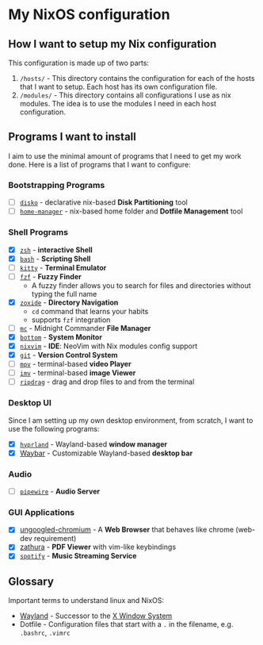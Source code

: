 # My NixOS configuration

## How I want to setup my Nix configuration

This configuration is made up of two parts:

1. `/hosts/` - This directory contains the configuration for each of the hosts that I want to setup. Each host has its own configuration file.
2. `/modules/` - This directory contains all configurations I use as nix modules. The idea is to use the modules I need in each host configuration.

## Programs I want to install

I aim to use the minimal amount of programs that I need to get my work done. Here is a list of programs that I want to configure:

### Bootstrapping Programs

- [ ] [`disko`](https://github.com/nix-community/disko) - declarative nix-based **Disk Partitioning** tool
- [ ] [`home-manager`](https://github.com/nix-community/home-manager) - nix-based home folder and **Dotfile Management** tool

### Shell Programs

- [x] [`zsh`](https://www.zsh.org/) - **interactive Shell**
- [x] [`bash`](https://www.gnu.org/software/bash/) - **Scripting Shell**
- [ ] [`kitty`](https://sw.kovidgoyal.net/kitty/) - **Terminal Emulator**
- [ ] [`fzf`](https://github.com/junegunn/fzf) - **Fuzzy Finder**
  - A fuzzy finder allows you to search for files and directories without typing the full name
- [x] [`zoxide`](https://github.com/ajeetdsouza/zoxide) - **Directory Navigation**
  - `cd` command that learns your habits
  - supports `fzf` integration
- [ ] [`mc`](https://midnight-commander.org/) - Midnight Commander **File Manager**
- [x] [`bottom`](https://github.com/ClementTsang/bottom) - **System Monitor**
- [x] [`nixvim`](https://github.com/nix-community/nixvim) - **IDE**: NeoVim with Nix modules config support
- [x] [`git`](https://git-scm.com/) - **Version Control System**
- [ ] [`mpv`](https://mpv.io/) - terminal-based **video Player**
- [ ] [`imv`](https://sr.ht/~exec64/imv/) - terminal-based **image Viewer**
- [ ] [`ripdrag`](https://github.com/nik012003/ripdrag) - drag and drop files to and from the terminal

### Desktop UI

Since I am setting up my own desktop environment, from scratch, I want to use the following programs:

- [x] [`hyprland`](https://hyprland.org/) - Wayland-based **window manager**
- [x] [Waybar](https://github.com/Alexays/Waybar) - Customizable Wayland-based **desktop bar**

### Audio

- [ ] [`pipewire`](https://nixos.wiki/wiki/PipeWire) - **Audio Server**

### GUI Applications

- [x] [ungoogled-chromium](https://github.com/ungoogled-software/ungoogled-chromium) - A **Web Browser** that behaves like chrome (web-dev requirement)
- [x] [zathura](https://github.com/pwmt/zathura) - **PDF Viewer** with vim-like keybindings
- [x] [`spotify`](https://www.spotify.com/) - **Music Streaming Service**

## Glossary

Important terms to understand linux and NixOS:

- [Wayland](https://wayland.freedesktop.org/) - Successor to the [X Window System](https://en.wikipedia.org/wiki/X_Window_System)
- Dotfile - Configuration files that start with a `.` in the filename, e.g. `.bashrc`, `.vimrc`
